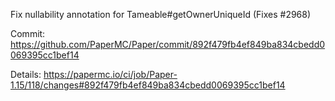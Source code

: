 Fix nullability annotation for Tameable#getOwnerUniqueId (Fixes #2968)

Commit: https://github.com/PaperMC/Paper/commit/892f479fb4ef849ba834cbedd0069395cc1bef14

Details: https://papermc.io/ci/job/Paper-1.15/118/changes#892f479fb4ef849ba834cbedd0069395cc1bef14
